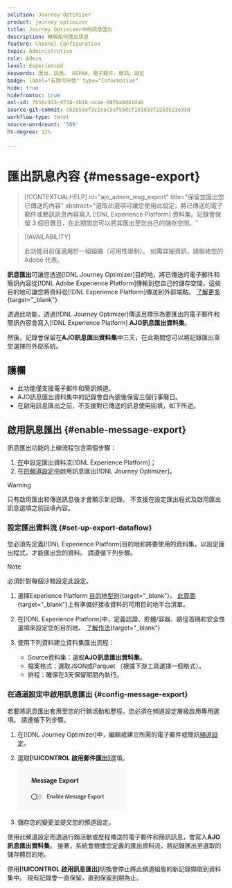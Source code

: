 ```yaml
---
solution: Journey Optimizer
product: journey optimizer
title: Journey Optimizer中的訊息匯出
description: 瞭解如何匯出訊息
feature: Channel Configuration
topic: Administration
role: Admin
level: Experienced
keywords: 匯出，訊息， HIPAA，電子郵件，簡訊，設定
badge: label="有限可用性" type="Informative"
hide: true
hidefromtoc: true
exl-id: 7b50c933-9738-4b1b-acae-08f0a8d41dab
source-git-commit: c62653af3c1eacaaf55dcf181d33f2253521e33d
workflow-type: tm+mt
source-wordcount: '509'
ht-degree: 12%

---
```


# 匯出訊息內容 {#message-export}

>[!CONTEXTUALHELP]
>id="ajo_admin_msg_export"
>title="保留並匯出您已傳送的內容"
>abstract="選取此選項可讓您使用此設定，將已傳送的電子郵件或簡訊訊息內容寫入 [!DNL Experience Platform] 資料集。記錄會保留 3 個日曆日，在此期間您可以將其匯出至您自己的儲存空間。"

>[!AVAILABILITY]
>
>此功能目前僅適用於一組組織（可用性限制）。 如需詳細資訊，請聯絡您的 Adobe 代表。

**訊息匯出**&#x200B;可讓您透過[!DNL Journey Optimizer]目的地，將已傳送的電子郵件和簡訊內容從[!DNL Adobe Experience Platform]傳輸到您自己的儲存空間，這些目的地可讓您將資料從[!DNL Experience Platform]傳送到外部端點。 [了解更多](https://experienceleague.adobe.com/zh-hant/docs/experience-platform/destinations/home){target="_blank"}

透過此功能，透過[!DNL Journey Optimizer]傳送且標示為要匯出的電子郵件和簡訊內容會寫入[!DNL Experience Platform] **AJO訊息匯出資料集**。

然後，記錄會保留在&#x200B;**AJO訊息匯出資料集**&#x200B;中三天，在此期間您可以將記錄匯出至您選擇的外部系統。
<!--
## Terminology

* **[!DNL Experience Platform] destinations** - Framework to deliver data out of Experience Platform into external endpoints. [Learn more](https://experienceleague.adobe.com/en/docs/experience-platform/destinations/home){target="_blank"}
* **AJO Message Export Dataset** - An [!DNL Experience Platform] dataset which stores the message content of email and SMS messages sent via [!DNL Journey Optimizer] which have been marked for export.
* **Retention**: Records in the AJO Message Export Dataset are retained for 3 calendar days from ingestion.-->

## 護欄

* 此功能僅支援電子郵件和簡訊頻道。
* AJO訊息匯出資料集中的記錄會自內嵌後保留三個行事曆日。
* 在啟用訊息匯出之前，不支援對已傳送的訊息使用回填，如下所述。

## 啟用訊息匯出 {#enable-message-export}

訊息匯出功能的上線流程包含兩個步驟：

1. [在](#set-up-export-dataflow)中設定匯出資料流[!DNL Experience Platform]；
1. 在[的頻道設定中](#config-message-export)啟用訊息匯出[!DNL Journey Optimizer]。

>[!WARNING]
>
>只有啟用匯出和傳送訊息後才會顯示新記錄。 不支援在設定匯出程式及啟用匯出訊息選項之前回填內容。

### 設定匯出資料流 {#set-up-export-dataflow}

您必須先定義[!DNL Experience Platform]目的地和將要使用的資料集，以設定匯出程式，才能匯出您的資料。 請遵循下列步驟。

>[!NOTE]
>
>必須針對每個沙箱設定此設定。

1. 選擇Experience Platform [目的地型別](https://experienceleague.adobe.com/en/docs/experience-platform/destinations/destination-types){target="_blank"}。 [此頁面](https://experienceleague.adobe.com/en/docs/experience-platform/destinations/catalog/overview){target="_blank"}上有準備好接收資料的可用目的地平台清單。

1. 在[!DNL Experience Platform]中，定義認證、貯體/容器、路徑首碼和安全性選項來設定您的目的地。 [了解作法](https://experienceleague.adobe.com/en/docs/experience-platform/destinations/ui/activate/export-datasets){target="_blank"}

1. 使用下列資料建立資料集匯出流程：

   * Source資料集：選取&#x200B;**AJO訊息匯出資料集**。
   * 檔案格式：選取JSON或Parquet （根據下游工具選擇一個格式）。
   * 排程：確保在3天保留期間內執行。

### 在通道設定中啟用訊息匯出 {#config-message-export}

若要將訊息匯出套用至您的行銷活動和歷程，您必須在頻道設定層級啟用專用選項。 請遵循下列步驟。

1. 在[!DNL Journey Optimizer]中，編輯或建立所需的電子郵件或簡訊[頻道設定](channel-surfaces.md#create-channel-surface)。

1. 選取&#x200B;**[!UICONTROL 啟用郵件匯出]**&#x200B;選項。

   ![](assets/config-message-export.png)

1. 儲存您的變更並提交您的頻道設定。

使用此頻道設定而透過行銷活動或歷程傳送的電子郵件和簡訊訊息，會寫入&#x200B;**AJO訊息匯出資料集**。 接著，系統會根據您定義的匯出資料流，將記錄匯出至選取的儲存體目的地。

停用&#x200B;**[!UICONTROL 啟用訊息匯出]**&#x200B;切換會停止將此頻道組態的新記錄擷取到資料集中。 現有記錄會一直保留，直到保留到期為止。
